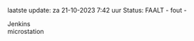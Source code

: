 laatste update: 
za 21-10-2023  7:42   uur 
Status: FAALT - fout - 
<div class="service R">Jenkins</div><div class="service Y">microstation</div>